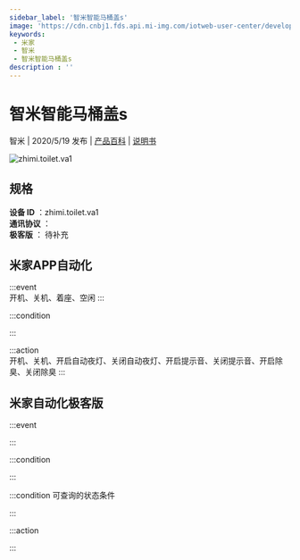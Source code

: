 ```yaml
---
sidebar_label: '智米智能马桶盖s'
image: 'https://cdn.cnbj1.fds.api.mi-img.com/iotweb-user-center/developer_16790476526657FGWZ93Q.png?GalaxyAccessKeyId=AKVGLQWBOVIRQ3XLEW&Expires=9223372036854775807&Signature=orKRaRp+lH1eOjd8j2rLVt/w+gE='
keywords: 
 - 米家
 - 智米
 - 智米智能马桶盖s
description : ''
---
```

# 智米智能马桶盖s

智米 | 2020/5/19 发布 | [产品百科](https://home.mi.com/webapp/content/baike/product/index.html?model=zhimi.toilet.va1/) | [说明书](https://home.mi.com/views/introduction.html?model=zhimi.toilet.va1&region=cn)

![zhimi.toilet.va1](https://cdn.cnbj1.fds.api.mi-img.com/iotweb-user-center/developer_16790476526657FGWZ93Q.png?GalaxyAccessKeyId=AKVGLQWBOVIRQ3XLEW&Expires=9223372036854775807&Signature=orKRaRp+lH1eOjd8j2rLVt/w+gE=)

## 规格  
> 
**设备 ID** ：zhimi.toilet.va1  
**通讯协议** ：  
**极客版**  ： 待补充 


## 米家APP自动化  

:::event  
开机、关机、着座、空闲
:::

:::condition  

:::

:::action   
开机、关机、开启自动夜灯、关闭自动夜灯、开启提示音、关闭提示音、开启除臭、关闭除臭
:::

## 米家自动化极客版  

:::event  

:::

:::condition  

:::

:::condition 可查询的状态条件  

:::

:::action  

:::

        
